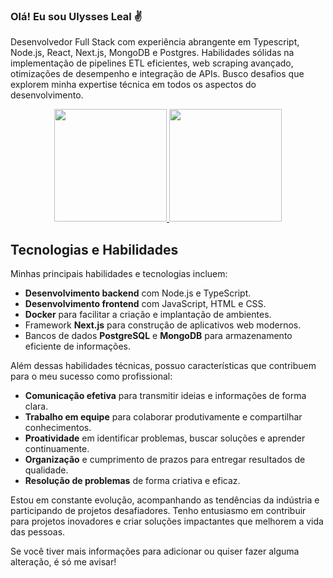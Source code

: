 ### Olá! Eu sou Ulysses Leal ✌️

Desenvolvedor Full Stack com experiência abrangente em Typescript, Node.js, React, Next.js, MongoDB e Postgres. Habilidades sólidas na implementação de pipelines ETL eficientes, web scraping avançado, otimizações de desempenho e integração de APIs. Busco desafios que explorem minha expertise técnica em todos os aspectos do desenvolvimento.

<div align="center">
  <a href="https://github.com/ULYBR">
    <img height="180em" src="https://github-readme-stats.vercel.app/api?username=ULYBR&show_icons=true&theme=dracula&include_all_commits=true&count_private=true" />
    <img height="180em" src="https://github-readme-stats.vercel.app/api/top-langs/?username=ULYBR&layout=compact&langs_count=7&theme=dracula" />
  </a>
</div>

## Tecnologias e Habilidades

Minhas principais habilidades e tecnologias incluem:

- **Desenvolvimento backend** com Node.js e TypeScript.
- **Desenvolvimento frontend** com JavaScript, HTML e CSS.
- **Docker** para facilitar a criação e implantação de ambientes.
- Framework **Next.js** para construção de aplicativos web modernos.
- Bancos de dados **PostgreSQL** e **MongoDB** para armazenamento eficiente de informações.

Além dessas habilidades técnicas, possuo características que contribuem para o meu sucesso como profissional:

- **Comunicação efetiva** para transmitir ideias e informações de forma clara.
- **Trabalho em equipe** para colaborar produtivamente e compartilhar conhecimentos.
- **Proatividade** em identificar problemas, buscar soluções e aprender continuamente.
- **Organização** e cumprimento de prazos para entregar resultados de qualidade.
- **Resolução de problemas** de forma criativa e eficaz.

Estou em constante evolução, acompanhando as tendências da indústria e participando de projetos desafiadores. Tenho entusiasmo em contribuir para projetos inovadores e criar soluções impactantes que melhorem a vida das pessoas.

Se você tiver mais informações para adicionar ou quiser fazer alguma alteração, é só me avisar!

 </div>
 <br/>
